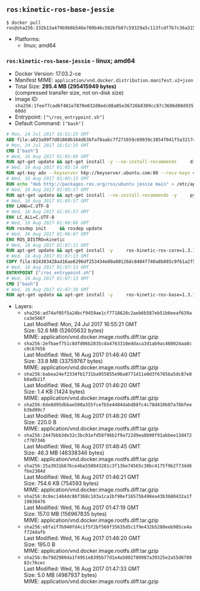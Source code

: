 ## `ros:kinetic-ros-base-jessie`

```console
$ docker pull ros@sha256:332b13a479b9b8b546e709b46c502bfb87c59329a5c113fcdf7b7c36a3156555
```

-	Platforms:
	-	linux; amd64

### `ros:kinetic-ros-base-jessie` - linux; amd64

-	Docker Version: 17.03.2-ce
-	Manifest MIME: `application/vnd.docker.distribution.manifest.v2+json`
-	Total Size: **295.4 MB (295415949 bytes)**  
	(compressed transfer size, not on-disk size)
-	Image ID: `sha256:1fee77cad6f481e7870e032d0edc08a05e36726b8309cc87c3686d08d93560dd`
-	Entrypoint: `["\/ros_entrypoint.sh"]`
-	Default Command: `["bash"]`

```dockerfile
# Mon, 24 Jul 2017 16:51:25 GMT
ADD file:a023a99f7d01868b164d63bfaf8aabc7f271659c69939c3854f041f5a3217428 in / 
# Mon, 24 Jul 2017 16:51:25 GMT
CMD ["bash"]
# Wed, 16 Aug 2017 01:05:09 GMT
RUN apt-get update && apt-get install -y --no-install-recommends     dirmngr     gnupg2     && rm -rf /var/lib/apt/lists/*
# Wed, 16 Aug 2017 01:05:14 GMT
RUN apt-key adv --keyserver hkp://keyserver.ubuntu.com:80 --recv-keys 421C365BD9FF1F717815A3895523BAEEB01FA116
# Wed, 16 Aug 2017 01:05:15 GMT
RUN echo "deb http://packages.ros.org/ros/ubuntu jessie main" > /etc/apt/sources.list.d/ros-latest.list
# Wed, 16 Aug 2017 01:05:57 GMT
RUN apt-get update && apt-get install --no-install-recommends -y     python-rosdep     python-rosinstall     python-vcstools     && rm -rf /var/lib/apt/lists/*
# Wed, 16 Aug 2017 01:05:57 GMT
ENV LANG=C.UTF-8
# Wed, 16 Aug 2017 01:05:57 GMT
ENV LC_ALL=C.UTF-8
# Wed, 16 Aug 2017 01:06:06 GMT
RUN rosdep init     && rosdep update
# Wed, 16 Aug 2017 01:06:07 GMT
ENV ROS_DISTRO=kinetic
# Wed, 16 Aug 2017 01:07:11 GMT
RUN apt-get update && apt-get install -y     ros-kinetic-ros-core=1.3.1-0*     && rm -rf /var/lib/apt/lists/*
# Wed, 16 Aug 2017 01:07:13 GMT
COPY file:824303428ad16ae6296df253434e00a00126dc8404f740a8b885c9f61a2f5fcb in / 
# Wed, 16 Aug 2017 01:07:13 GMT
ENTRYPOINT ["/ros_entrypoint.sh"]
# Wed, 16 Aug 2017 01:07:13 GMT
CMD ["bash"]
# Wed, 16 Aug 2017 01:07:39 GMT
RUN apt-get update && apt-get install -y     ros-kinetic-ros-base=1.3.1-0*     && rm -rf /var/lib/apt/lists/*
```

-	Layers:
	-	`sha256:ad74af05f5a24bcf9459ae1cf7718628c2aeb6b587eb51b6eeaf639aca3e566f`  
		Last Modified: Mon, 24 Jul 2017 16:55:21 GMT  
		Size: 52.6 MB (52605632 bytes)  
		MIME: application/vnd.docker.image.rootfs.diff.tar.gzip
	-	`sha256:2efbaef751c8dfd06b2835cda4763318eddaca3d1ab9ac460024aa8cc0c67656`  
		Last Modified: Wed, 16 Aug 2017 01:46:40 GMT  
		Size: 33.8 MB (33759767 bytes)  
		MIME: application/vnd.docker.image.rootfs.diff.tar.gzip
	-	`sha256:babea24ef2334fb1731ba955855e96a8771d11e0d3f6785ba5dc87e0b8adb21f`  
		Last Modified: Wed, 16 Aug 2017 01:46:20 GMT  
		Size: 1.4 KB (1424 bytes)  
		MIME: application/vnd.docker.image.rootfs.diff.tar.gzip
	-	`sha256:6de8d95dbbae500a355fce7b5e4484dabd88fc4c78d410b07a78bfeeb3bd99c7`  
		Last Modified: Wed, 16 Aug 2017 01:46:20 GMT  
		Size: 220.0 B  
		MIME: application/vnd.docker.image.rootfs.diff.tar.gzip
	-	`sha256:2447bbb3de32c3bc01efd58f96b2f9a722d9ea8b90f91abbee13d472cf70734b`  
		Last Modified: Wed, 16 Aug 2017 01:46:45 GMT  
		Size: 46.3 MB (46338346 bytes)  
		MIME: application/vnd.docker.image.rootfs.diff.tar.gzip
	-	`sha256:25a3931b676ce4ba558843281c3f13be74565c30bc4175f9b2f734d6fbe2384d`  
		Last Modified: Wed, 16 Aug 2017 01:46:21 GMT  
		Size: 754.6 KB (754593 bytes)  
		MIME: application/vnd.docker.image.rootfs.diff.tar.gzip
	-	`sha256:0c0ec1484dc86f368c103a1ca1bf90ef16575b498ea43b3680432a1f19030476`  
		Last Modified: Wed, 16 Aug 2017 01:47:19 GMT  
		Size: 157.0 MB (156967835 bytes)  
		MIME: application/vnd.docker.image.rootfs.diff.tar.gzip
	-	`sha256:e8fa1f7b940fd4c1f5f2bf560f35635d5c1f9e432b5280eeb985ce4af724dafb`  
		Last Modified: Wed, 16 Aug 2017 01:46:20 GMT  
		Size: 195.0 B  
		MIME: application/vnd.docker.image.rootfs.diff.tar.gzip
	-	`sha256:0e79d2980da1f4951e8395b77d1e4a5802780987a39325e2a55d678082c76cec`  
		Last Modified: Wed, 16 Aug 2017 01:47:33 GMT  
		Size: 5.0 MB (4987937 bytes)  
		MIME: application/vnd.docker.image.rootfs.diff.tar.gzip
